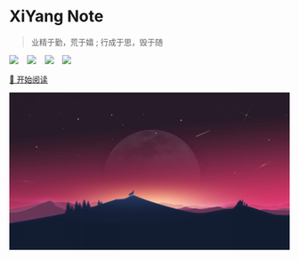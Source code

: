 #  XiYang  Note


> 业精于勤，荒于嬉 ; 行成于思，毁于随



![]( https://img.shields.io/github/issues/CodeXiYang/XiYangNote) &nbsp;&nbsp;
![]( https://img.shields.io/github/forks/CodeXiYang/XiYangNote) &nbsp;&nbsp;
![]( https://img.shields.io/github/stars/CodeXiYang/XiYangNote) &nbsp;&nbsp;
![]( https://img.shields.io/github/license/CodeXiYang/XiYangNote) &nbsp;&nbsp;






[📖 开始阅读](README.md)



![](./resource/images/dc608723216504c55420b9f72a75e506-fe2943320ca34d3d8dab173b61acd136.jpg)
